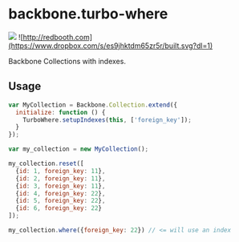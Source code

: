 # backbone.turbo-where

![](https://api.travis-ci.org/mllocs/backbone.turbo-where.svg) ![http://redbooth.com](https://www.dropbox.com/s/es9jhktdm65zr5r/built.svg?dl=1)

Backbone Collections with indexes.

## Usage

```js
var MyCollection = Backbone.Collection.extend({
  initialize: function () {
    TurboWhere.setupIndexes(this, ['foreign_key']);
  }
});

var my_collection = new MyCollection();

my_collection.reset([
  {id: 1, foreign_key: 11},
  {id: 2, foreign_key: 11},
  {id: 3, foreign_key: 11},
  {id: 4, foreign_key: 22},
  {id: 5, foreign_key: 22},
  {id: 6, foreign_key: 22}
]);

my_collection.where({foreign_key: 22}) // <= will use an index
```

